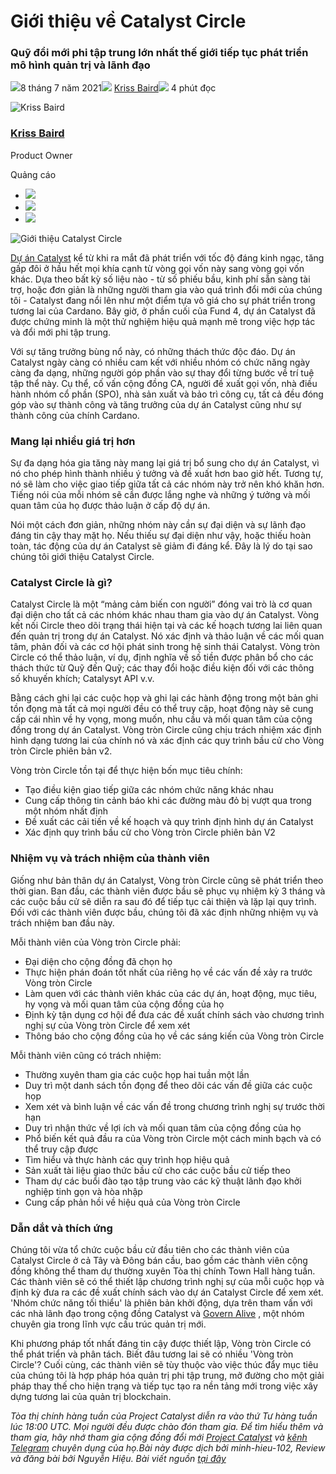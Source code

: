 # Giới thiệu về Catalyst Circle

### **Quỹ đổi mới phi tập trung lớn nhất thế giới tiếp tục phát triển mô hình quản trị và lãnh đạo**

![](img/2021-07-08-introducing-the-catalyst-circle.002.png)8 tháng 7 năm 2021![](img/2021-07-08-introducing-the-catalyst-circle.002.png) [Kriss Baird](tmp//en/blog/authors/kriss-braid/page-1/)![](img/2021-07-08-introducing-the-catalyst-circle.003.png) 4 phút đọc

![Kriss Baird](img/2021-07-08-introducing-the-catalyst-circle.004.png)[](tmp//en/blog/authors/kriss-braid/page-1/)

### [**Kriss Baird**](tmp//en/blog/authors/kriss-braid/page-1/)

Product Owner

Quảng cáo

- ![](img/2021-07-08-introducing-the-catalyst-circle.005.png)[](mailto:kriss.baird@iohk.io "E-mail")
- ![](img/2021-07-08-introducing-the-catalyst-circle.006.png)[](tmp/linkedin.com/in/krissbaird "LinkedIn")
- ![](img/2021-07-08-introducing-the-catalyst-circle.007.png)[](https://twitter.com/krissbaird "Twitter")

![Giới thiệu Catalyst Circle ](img/2021-07-08-introducing-the-catalyst-circle.008.jpeg)

[Dự án Catalyst](https://iohk.io/en/blog/posts/2020/09/16/project-catalyst-introducing-our-first-public-fund-for-cardano-community-innovation/) kể từ khi ra mắt đã phát triển với tốc độ đáng kinh ngạc, tăng gấp đôi ở hầu hết mọi khía cạnh từ vòng gọi vốn này sang vòng gọi vốn khác. Dựa theo bất kỳ số liệu nào - từ số phiếu bầu, kinh phí sẵn sàng tài trợ, hoặc đơn giản là những người tham gia vào quá trình đổi mới của chúng tôi - Catalyst đang nổi lên như một điểm tựa vô giá cho sự phát triển trong tương lai của Cardano. Bây giờ, ở phần cuối của Fund 4, dự án Catalyst đã được chứng minh là một thử nghiệm hiệu quả mạnh mẽ trong việc hợp tác và đổi mới phi tập trung.

Với sự tăng trưởng bùng nổ này, có những thách thức độc đáo. Dự án Catalyst ngày càng có nhiều cam kết với nhiều nhóm có chức năng ngày càng đa dạng, những người góp phần vào sự thay đổi từng bước về trí tuệ tập thể này. Cụ thể, cố vấn cộng đồng CA, người đề xuất gọi vốn, nhà điều hành nhóm cổ phần (SPO), nhà sản xuất và bảo trì công cụ, tất cả đều đóng góp vào sự thành công và tăng trưởng của dự án Catalyst cũng như sự thành công của chính Cardano.

### **Mang lại nhiều giá trị hơn**

Sự đa dạng hóa gia tăng này mang lại giá trị bổ sung cho dự án Catalyst, vì nó cho phép hình thành nhiều ý tưởng và đề xuất hơn bao giờ hết. Tương tự, nó sẽ làm cho việc giao tiếp giữa tất cả các nhóm này trở nên khó khăn hơn. Tiếng nói của mỗi nhóm sẽ cần  được lắng nghe và những ý tưởng và mối quan tâm của họ được thảo luận ở cấp độ dự án.

Nói một cách đơn giản, những nhóm này cần sự đại diện và sự lãnh đạo đáng tin cậy thay mặt họ. Nếu thiếu sự đại diện như vậy, hoặc thiếu hoàn toàn, tác động của dự án Catalyst sẽ giảm đi đáng kể. Đây là lý do tại sao chúng tôi giới thiệu Catalyst Circle.

### **Catalyst Circle là gì?**

Catalyst Circle là một “mảng cảm biến con người” đóng vai trò là cơ quan đại diện cho tất cả các nhóm khác nhau tham gia vào dự án Catalyst. Vòng kết nối Circle theo dõi trạng thái hiện tại và các kế hoạch tương lai liên quan đến quản trị trong dự án Catalyst. Nó xác định và thảo luận về các mối quan tâm, phản đối và các cơ hội phát sinh trong hệ sinh thái Catalyst. Vòng tròn Circle có thể thảo luận, ví dụ, định nghĩa về số tiền được phân bổ cho các thách thức từ Quỹ đến Quỹ; các thay đổi hoặc điều kiện đối với các thông số khuyến khích; Catalysyt API  v.v.

Bằng cách ghi lại các cuộc họp và ghi lại các hành động trong một bản ghi tồn đọng mà tất cả mọi người đều có thể truy cập, hoạt động này sẽ cung cấp cái nhìn về hy vọng, mong muốn, nhu cầu và mối quan tâm của cộng đồng trong dự án Catalyst. Vòng tròn Circle cũng chịu trách nhiệm xác định hình dạng tương lai của chính nó và xác định các quy trình bầu cử cho Vòng tròn Circle phiên bản v2.

Vòng tròn Circle tồn tại để thực hiện bốn mục tiêu chính:

- Tạo điều kiện giao tiếp giữa các nhóm chức năng khác nhau
- Cung cấp thông tin cảnh báo khi các đường màu đỏ bị vượt qua trong một nhóm nhất định
- Đề xuất các cải tiến về kế hoạch và quy trình định hình dự án Catalyst
- Xác định quy trình bầu cử cho Vòng tròn Circle phiên bản V2

### **Nhiệm vụ và trách nhiệm của thành viên**

Giống như bản thân dự án Catalyst, Vòng tròn Circle cũng sẽ phát triển theo thời gian. Ban đầu, các thành viên được bầu sẽ phục vụ nhiệm kỳ 3 tháng và các cuộc bầu cử sẽ diễn ra sau đó để tiếp tục cải thiện và lặp lại quy trình. Đối với các thành viên được bầu, chúng tôi đã xác định những nhiệm vụ và trách nhiệm ban đầu này.

Mỗi thành viên của Vòng tròn Circle phải:

- Đại diện cho cộng đồng đã chọn họ
- Thực hiện phán đoán tốt nhất của riêng họ về các vấn đề xảy ra trước Vòng tròn Circle
- Làm quen với các thành viên khác của các dự án, hoạt động, mục tiêu, hy vọng và mối quan tâm của cộng đồng của họ
- Định kỳ tận dụng cơ hội để đưa các đề xuất chính sách vào chương trình nghị sự của Vòng tròn Circle để xem xét
- Thông báo cho cộng đồng của họ về các sáng kiến của Vòng tròn Circle

Mỗi thành viên cũng có trách nhiệm:

- Thường xuyên tham gia các cuộc họp hai tuần một lần
- Duy trì một danh sách tồn đọng để theo dõi các vấn đề giữa các cuộc họp
- Xem xét và bình luận về các vấn đề trong chương trình nghị sự trước thời hạn
- Duy trì nhận thức về lợi ích và mối quan tâm của cộng đồng của họ
- Phổ biến kết quả đầu ra của Vòng  tròn Circle một cách minh bạch và có thể truy cập được
- Tìm hiểu và thực hành các quy trình họp hiệu quả
- Sản xuất tài liệu giao thức bầu cử cho các cuộc bầu cử tiếp theo
- Tham dự các buổi đào tạo tập trung vào các kỹ thuật lãnh đạo khởi nghiệp tinh gọn và hòa nhập
- Cung cấp phản hồi về hiệu quả của Vòng tròn Circle

### **Dẫn dắt và thích ứng**

Chúng tôi vừa tổ chức cuộc bầu cử đầu tiên cho các thành viên của Catalyst Circle ở cả Tây và Đông bán cầu, bao gồm các thành viên cộng đồng không thể tham dự thường xuyên Tòa thị chính Town Hall hàng tuần. Các thành viên sẽ có thể thiết lập chương trình nghị sự của mỗi cuộc họp và định kỳ đưa ra các đề xuất chính sách vào dự án Catalyst Circle để xem xét. 'Nhóm chức năng tối thiểu' là phiên bản khởi động, dựa trên tham vấn với các nhà lãnh đạo trong cộng đồng Catalyst và [Govern Alive](https://www.governancealive.com/) , một nhóm chuyên gia trong lĩnh vực cấu trúc quản trị mới.

Khi phương pháp tốt nhất đáng tin cậy được thiết lập, Vòng tròn Circle có thể phát triển và phân tách. Biết đâu tương lai sẽ  có nhiều 'Vòng tròn Circle'? Cuối cùng, các thành viên sẽ tùy thuộc vào việc thúc đẩy mục tiêu của chúng tôi là hợp pháp hóa quản trị phi tập trung, mở đường cho một giải pháp thay thế cho hiện trạng và tiếp tục tạo ra nền tảng mới trong việc xây dựng tương lai của quản trị blockchain.

*Tòa thị chính hàng tuần của Project Catalyst diễn ra vào thứ Tư hàng tuần lúc 18:00 UTC. Mọi người đều được chào đón tham gia. Để tìm hiểu thêm và tham gia, hãy nhớ tham gia cộng đồng đổi mới [Project Catalyst](https://cardano.ideascale.com/) và [kênh Telegram](https://t.me/ProjectCatalystChat) chuyên dụng của họ.Bài này được dịch bởi minh-hieu-102, Review và đăng bài bởi Nguyễn Hiệu. Bài viết nguồn [tại đây](https://iohk.io/en/blog/posts/2021/07/08/introducing-the-catalyst-circle)*
